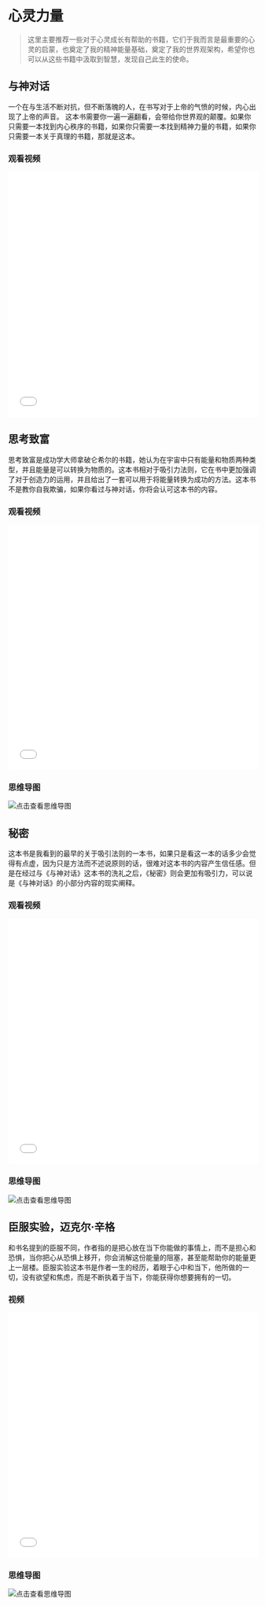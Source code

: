 # 心灵力量
>这里主要推荐一些对于心灵成长有帮助的书籍，它们于我而言是最重要的心灵的启蒙，也奠定了我的精神能量基础，奠定了我的世界观架构，希望你也可以从这些书籍中汲取到智慧，发现自己此生的使命。

## 与神对话
一个在与生活不断对抗，但不断落魄的人，在书写对于上帝的气愤的时候，内心出现了上帝的声音。
这本书需要你一遍一遍翻看，会带给你世界观的颠覆。如果你只需要一本找到内心秩序的书籍，如果你只需要一本找到精神力量的书籍，如果你只需要一本关于真理的书籍，那就是这本。

### 观看视频
<iframe height=498 width=510 src="//player.bilibili.com/player.html?aid=57934489&bvid=BV1G4411c7yG&cid=101100272&page=1&autoplay=0" scrolling="no" border="0" frameborder="no" framespacing="0" allowfullscreen="true"> </iframe>

## 思考致富
思考致富是成功学大师拿破仑希尔的书籍，她认为在宇宙中只有能量和物质两种类型，并且能量是可以转换为物质的。这本书相对于吸引力法则，它在书中更加强调了对于创造力的运用，并且给出了一套可以用于将能量转换为成功的方法。这本书不是教你自我欺骗，如果你看过与神对话，你将会认可这本书的内容。
### 观看视频
<iframe height=498 width=510 src="//player.bilibili.com/player.html?aid=718959894&bvid=BV1aQ4y1S7mN&cid=435111005&page=1&autoplay=0" scrolling="no" border="0" frameborder="no" framespacing="0" allowfullscreen="true"> </iframe>

### 思维导图
![点击查看思维导图](asset/思考致富.svg)

## 秘密
这本书是我看到的最早的关于吸引法则的一本书，如果只是看这一本的话多少会觉得有点虚，因为只是方法而不述说原则的话，很难对这本书的内容产生信任感。但是在经过与《与神对话》这本书的洗礼之后，《秘密》则会更加有吸引力，可以说是《与神对话》的小部分内容的现实阐释。
### 观看视频
<iframe height=498 width=510 src="//player.bilibili.com/player.html?aid=540468773&bvid=BV1Ri4y1t7jv&cid=185092706&page=1&autoplay=0" scrolling="no" border="0" frameborder="no" framespacing="0" allowfullscreen="true"> </iframe>


### 思维导图
![点击查看思维导图](asset/secret.svg)



## 臣服实验，迈克尔·辛格
和书名提到的臣服不同，作者指的是把心放在当下你能做的事情上，而不是担心和恐惧，当你把心从恐惧上移开，你会消解这份能量的阻塞，甚至能帮助你的能量更上一层楼。臣服实验这本书是作者一生的经历，着眼于心中和当下，他所做的一切，没有欲望和焦虑，而是不断执着于当下，你能获得你想要拥有的一切。

### 视频
<iframe height=498 width=510 src="//player.bilibili.com/player.html?aid=650089566&bvid=BV1Be4y1G748&cid=957891364&page=1&autoplay=0" scrolling="no" border="0" frameborder="no" framespacing="0" allowfullscreen="true"> </iframe>

### 思维导图
![点击查看思维导图](asset/臣服实验.svg)

